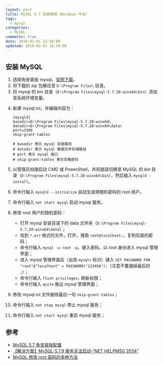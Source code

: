 ```yaml
---
layout: post
title: MySQL 5.7 安装教程（Windows 平台）
tags:
  - mysql
categories:
  - MySQL
comments: true
date: 2018-01-01 22:30:00
updated: 2018-03-02 16:50:00
---
```


## 安装 MySQL

1.  选择免安装版 mysql，[官网下载](https://dev.mysql.com/downloads/mysql/)。
2.  将下载的 zip 包解压至 `D:\Program Files\` 目录。
3.  将 mysql 的 bin 目录（`D:\Program Files\mysql-5.7.20-winx64\bin`）添加至系统环境变量。

<!-- more -->

4.  新建 mysql.ini，并编辑内容为：

    ```plain
    [mysqld]
    basedir=D:\Program Files\mysql-5.7.20-winx64\
    datadir=D:\Program Files\mysql-5.7.20-winx64\data\
    port=3306
    skip-grant-tables

    # basedir 表示 mysql 安装路径
    # datadir 表示 mysql 数据文件存储路径
    # port 表示 mysql 端口
    # skip-grant-tables 表示忽略密码
    ```

5.  以管理员权限启动 CMD 或 PowerShell，并将路径切换至 MySQL 的 bin 目录（`D:\Program Files\mysql-5.7.20-winx64\bin`），然后输入 `mysqld -install`。
6.  命令行输入 `mysqld --initialize` 自动生成带随机密码的 root 用户。
7.  命令行输入 `net start mysql` 启动 mysql 服务。
8.  修改 root 用户的随机密码：
    * 打开 mysql 安装目录下的 data 文件夹（`D:\Program Files\mysql-5.7.20-winx64\data`）；
    * 找到 `*.err` 格式的文件，打开，搜索 `root@localhost:`，复制后面的密码；
    * 命令行输入 `mysql -u root -p`，键入密码，以 root 身份进入 mysql 管理界面；
    * 进入 mysql 管理界面后（出现 `mysql>` 标识）键入 `SET PASSWORD FOR "root"@"localhost" = PASSWORD("123456");`（注意不要漏掉最后的 `;`）；
    * 命令行输入 `flush privileges;` 刷新权限；
    * 命令行输入 `quite` 推出 mysql 管理界面；
9.  修改 mysql.ini 文件删除最后一句 `skip-grant-tables`；
10. 命令行输入 `net stop mysql` 停止 mysql 服务；
11. 命令行输入 `net start mysql` 重启 mysql 服务；

## 参考

* [MySQL 5.7 免安装版配置](http://blog.csdn.net/qq_33472557/article/details/77861692/)
* [【解决方案】MySQL-5.7.9 服务无法启动-“NET HELPMSG 3534”](http://blog.csdn.net/i_am_wangbo/article/details/49999407/)
* [MySQL 修改 root 密码的多种方法](https://www.cnblogs.com/liufei88866/p/5619215.html)
